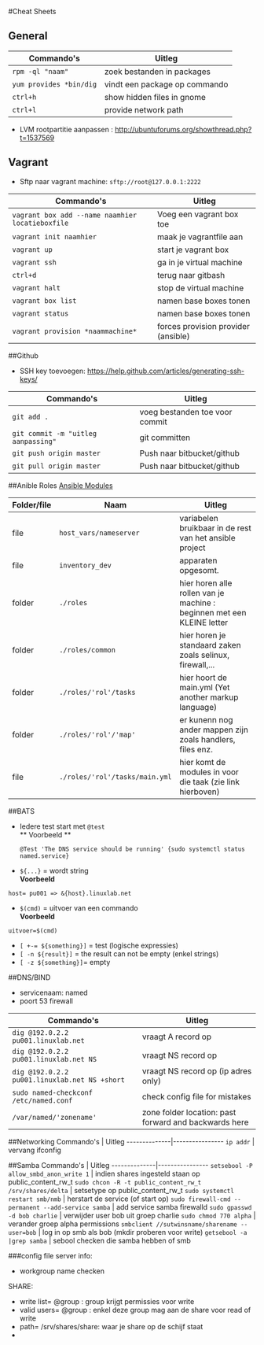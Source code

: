 #Cheat Sheets

## General
Commando's | Uitleg
--------------|----------------
`rpm -ql "naam" `| zoek bestanden in packages
`yum provides *bin/dig`| vindt een package op commando
`ctrl+h`| show hidden files in gnome
`ctrl+l`| provide network path

- LVM rootpartitie aanpassen : http://ubuntuforums.org/showthread.php?t=1537569

## Vagrant
* Sftp naar vagrant machine: `sftp://root@127.0.0.1:2222`

Commando's | Uitleg
--------------|----------------
```vagrant box add --name naamhier locatieboxfile```| Voeg een vagrant box toe
```vagrant init naamhier```| maak je vagrantfile aan
```vagrant up```| start je vagrant box
```vagrant ssh```| ga in je virtual machine
```ctrl+d```| terug naar gitbash
```vagrant halt``` | stop de virtual machine
```vagrant box list``` | namen base boxes tonen
```vagrant status``` | namen base boxes tonen
`vagrant provision *naammachine*`|forces provision provider (ansible)

##Github
- SSH key toevoegen: https://help.github.com/articles/generating-ssh-keys/

Commando's | Uitleg
--------------|----------------
```git add .``` | voeg bestanden toe voor commit
```git commit -m "uitleg aanpassing"``` | git committen
```git push origin master``` | Push naar bitbucket/github
```git pull origin master``` | Push naar bitbucket/github

##Anible Roles
[Ansible Modules](http://docs.ansible.com/modules_by_category.html)

Folder/file| Naam | Uitleg
--------------|----------------|-------------
file |```host_vars/nameserver```| variabelen bruikbaar in de rest van het ansible project
file |```inventory_dev```| apparaten opgesomt.
folder|```./roles```| hier horen alle rollen van je machine : beginnen met een KLEINE letter
folder|```./roles/common```| hier horen je standaard zaken zoals selinux, firewall,...
folder|```./roles/'rol'/tasks```| hier hoort de main.yml (Yet another markup language)
folder|```./roles/'rol'/'map'```| er kunenn nog ander mappen zijn zoals handlers, files enz.
file|```./roles/'rol'/tasks/main.yml```| hier komt de modules in voor die taak (zie link hierboven)

##BATS
* Iedere test start met ```@test```    
** Voorbeeld **
	```
    @Test 'The DNS service should be running' {sudo systemctl status 			named.service}
   	```
    
* `${...}` = wordt string     
**Voorbeeld**
```
host= pu001 => &{host}.linuxlab.net
```
* `$(cmd)` = uitvoer van een commando     
 **Voorbeeld**
 ```
 uitvoer=$(cmd)
 ```
* `[ +-= ${something}]` = test   (logische expressies)
* `[ -n ${result}]` = the result can not be empty (enkel strings)
* `[ -z ${something}]`=  empty

##DNS/BIND
* servicenaam: named
* poort 53 firewall 

Commando's | Uitleg
--------------|----------------
```dig @192.0.2.2 pu001.linuxlab.net``` | vraagt A record op
```dig @192.0.2.2 pu001.linuxlab.net NS``` | vraagt NS record op
```dig @192.0.2.2 pu001.linuxlab.net NS +short``` | vraagt NS record op (ip adres only)
`sudo named-checkconf /etc/named.conf`| check config file for mistakes
`/var/named/'zonename'`| zone folder location: past forward and backwards here


##Networking
Commando's | Uitleg
--------------|----------------
```ip addr``` | vervang ifconfig

##Samba
Commando's | Uitleg
--------------|----------------
```setsebool -P allow_smbd_anon_write 1``` | indien shares ingesteld staan op public_content_rw_t
```sudo chcon -R -t public_content_rw_t /srv/shares/delta``` | setsetype op public_content_rw_t
```sudo systemctl restart smb/nmb``` | herstart de service (of start op)
```sudo firewall-cmd --permanent --add-service samba``` | add service samba firewalld
```sudo gpasswd -d bob charlie``` | verwijder user bob uit groep charlie
```sudo chmod 770 alpha``` | verander groep alpha permissions
```smbclient //sutwinsname/sharename --user=bob``` | log in op smb als bob (mkdir proberen voor write)
```getsebool -a |grep samba``` | sebool checken die samba hebben of smb



###config file
server info:
* workgroup name checken

SHARE:
* write list= @group : group krijgt permissies voor write
* valid users= @group : enkel deze group mag aan de share voor read of write
* path= /srv/shares/share: waar je share op de schijf staat
* 


